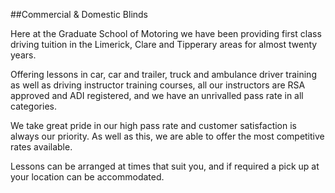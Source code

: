 ##Commercial & Domestic Blinds

Here at the Graduate School of Motoring we have been providing first class driving tuition in the Limerick, Clare and Tipperary areas for almost twenty years.  

Offering lessons in car, car and trailer, truck and ambulance driver training as well as driving instructor training courses, all our instructors are RSA approved and ADI registered, and we have an unrivalled pass rate in all categories.

We take great pride in our high pass rate and customer satisfaction is always our priority. As well as this, we are able to offer the most competitive rates available.

Lessons can be arranged at times that suit you, and if required a pick up at your location can be accommodated.
